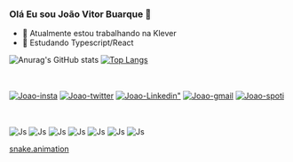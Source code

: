 ### Olá Eu sou João Vitor Buarque 👋

- 🔭 Atualmente estou trabalhando na Klever
- 🌱 Estudando Typescript/React

![Anurag's GitHub stats](https://github-readme-stats.vercel.app/api?username=joaovsbuarque&show_icons=true&theme=midnight-purple&count_private=true)
[![Top Langs](https://github-readme-stats.vercel.app/api/top-langs/?username=joaovsbuarque&layout=compact&theme=midnight-purple&count_private=true)](https://github.com/anuraghazra/github-readme-stats)

##

<div><br>
  <a href="https://www.instagram.com/joaovitorbuarque/" target="_blank"><img align="center" alt="Joao-insta" src="https://img.shields.io/badge/Instagram-E4405F?style=for-the-badge&logo=instagram&logoColor=white"></a>
    <a href="https://twitter.com/JooVitorBuarque" target="_blank"><img align="center" alt="Joao-twitter" src="https://img.shields.io/badge/Twitter-1DA1F2?style=for-the-badge&logo=twitter&logoColor=white"></a>
    <a href="https://www.linkedin.com/in/jo%C3%A3o-buarque-36a014206/" target="_blank"><img align="center" alt=Joao-Linkedin" src="https://img.shields.io/badge/LinkedIn-0077B5?style=for-the-badge&logo=linkedin&logoColor=white"></a>
    <a href="https://mail.google.com/mail/u/0/?tab=rm&ogbl#inbox" target="_blank"><img align="center" alt="Joao-gmail" src="https://img.shields.io/badge/Gmail-D14836?style=for-the-badge&logo=gmail&logoColor=white"></a>
    <a href="https://open.spotify.com/user/y6ckun14v0bd3q9w0gs84tbwx?si=b4af0275ee904a46" target="_blank"><img align="center" alt="Joao-spoti" src="https://img.shields.io/badge/Spotify-1ED760?&style=for-the-badge&logo=spotify&logoColor=white"></a>
</div> 

##
 <div><br>
  <img align="center" alt="Js" src="https://img.shields.io/badge/JavaScript-F7DF1E?style=for-the-badge&logo=javascript&logoColor=black">
  <img align="center" alt="Js" src="https://img.shields.io/badge/HTML5-E34F26?style=for-the-badge&logo=html5&logoColor=white">
  <img align="center" alt="Js" src="https://img.shields.io/badge/Sass-CC6699?style=for-the-badge&logo=sass&logoColor=white">
  <img align="center" alt="Js" src="https://img.shields.io/badge/TypeScript-007ACC?style=for-the-badge&logo=typescript&logoColor=white">
  <img align="center" alt="Js" src="https://img.shields.io/badge/CSS3-1572B6?style=for-the-badge&logo=css3&logoColor=white">
  <img align="center" alt="Js" src="https://img.shields.io/badge/React-20232A?style=for-the-badge&logo=react&logoColor=61DAFB">
  <img align="center" alt="Js" src="https://img.shields.io/badge/Bootstrap-563D7C?style=for-the-badge&logo=bootstrap&logoColor=white">
</div> 

      
[snake.animation](https://github.com/joaovsbuarque/joaovsbuarque/blob/output/github-contribution-grid-snake.svg)

